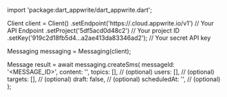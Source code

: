 import 'package:dart_appwrite/dart_appwrite.dart';

Client client = Client()
    .setEndpoint('https://<REGION>.cloud.appwrite.io/v1') // Your API Endpoint
    .setProject('5df5acd0d48c2') // Your project ID
    .setKey('919c2d18fb5d4...a2ae413da83346ad2'); // Your secret API key

Messaging messaging = Messaging(client);

Message result = await messaging.createSms(
    messageId: '<MESSAGE_ID>',
    content: '<CONTENT>',
    topics: [], // (optional)
    users: [], // (optional)
    targets: [], // (optional)
    draft: false, // (optional)
    scheduledAt: '', // (optional)
);
